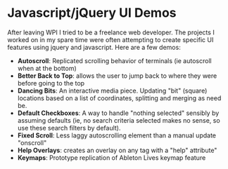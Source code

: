 # Javascript/jQuery UI Demos

After leaving WPI I tried to be a freelance web developer.  The projects I worked on in my spare time were often attempting to create specific UI features using jquery and javascript.  Here are a few demos:

 * **Autoscroll**: Replicated scrolling behavior of terminals (ie autoscroll when at the bottom)
 * **Better Back to Top**: allows the user to jump back to where they were before going to the top
 * **Dancing Bits**: An interactive media piece.  Updating "bit" (square) locations based on a list of coordinates, splitting and merging as need be.
 * **Default Checkboxes**: A way to handle "nothing selected" sensibly by assuming defaults (ie, no search criteria selected makes no sense, so use these search filters by default).
 * **Fixed Scroll**: Less laggy autoscrolling element than a manual update "onscroll"
 * **Help Overlays**: creates an overlay on any tag with a "help" attribute"
 * **Keymaps**: Prototype replication of Ableton Lives keymap feature
